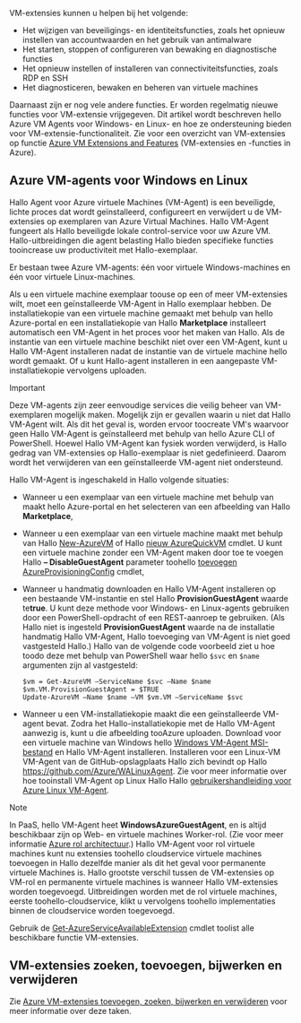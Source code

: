 

VM-extensies kunnen u helpen bij het volgende:

* Het wijzigen van beveiligings- en identiteitsfuncties, zoals het opnieuw instellen van accountwaarden en het gebruik van antimalware
* Het starten, stoppen of configureren van bewaking en diagnostische functies
* Het opnieuw instellen of installeren van connectiviteitsfuncties, zoals RDP en SSH
* Het diagnosticeren, bewaken en beheren van virtuele machines

Daarnaast zijn er nog vele andere functies. Er worden regelmatig nieuwe functies voor VM-extensie vrijgegeven. Dit artikel wordt beschreven hello Azure VM Agents voor Windows- en Linux- en hoe ze ondersteuning bieden voor VM-extensie-functionaliteit. Zie voor een overzicht van VM-extensies op functie [Azure VM Extensions and Features](../articles/virtual-machines/windows/extensions-features.md?toc=%2fazure%2fvirtual-machines%2fwindows%2ftoc.json) (VM-extensies en -functies in Azure).

## <a name="azure-vm-agents-for-windows-and-linux"></a>Azure VM-agents voor Windows en Linux
Hallo Agent voor Azure virtuele Machines (VM-Agent) is een beveiligde, lichte proces dat wordt geïnstalleerd, configureert en verwijdert u de VM-extensies op exemplaren van Azure Virtual Machines. Hallo VM-Agent fungeert als Hallo beveiligde lokale control-service voor uw Azure VM. Hallo-uitbreidingen die agent belasting Hallo bieden specifieke functies tooincrease uw productiviteit met Hallo-exemplaar.

Er bestaan twee Azure VM-agents: één voor virtuele Windows-machines en één voor virtuele Linux-machines.

Als u een virtuele machine exemplaar toouse op een of meer VM-extensies wilt, moet een geïnstalleerde VM-Agent in Hallo exemplaar hebben. De installatiekopie van een virtuele machine gemaakt met behulp van hello Azure-portal en een installatiekopie van Hallo **Marketplace** installeert automatisch een VM-Agent in het proces voor het maken van Hallo. Als de instantie van een virtuele machine beschikt niet over een VM-Agent, kunt u Hallo VM-Agent installeren nadat de instantie van de virtuele machine hello wordt gemaakt. Of u kunt Hallo-agent installeren in een aangepaste VM-installatiekopie vervolgens uploaden.

> [!IMPORTANT]
> Deze VM-agents zijn zeer eenvoudige services die veilig beheer van VM-exemplaren mogelijk maken. Mogelijk zijn er gevallen waarin u niet dat Hallo VM-Agent wilt. Als dit het geval is, worden ervoor toocreate VM's waarvoor geen Hallo VM-Agent is geïnstalleerd met behulp van hello Azure CLI of PowerShell. Hoewel Hallo VM-Agent kan fysiek worden verwijderd, is Hallo gedrag van VM-extensies op Hallo-exemplaar is niet gedefinieerd. Daarom wordt het verwijderen van een geïnstalleerde VM-agent niet ondersteund.
>

Hallo VM-Agent is ingeschakeld in Hallo volgende situaties:

* Wanneer u een exemplaar van een virtuele machine met behulp van maakt hello Azure-portal en het selecteren van een afbeelding van Hallo **Marketplace**,
* Wanneer u een exemplaar van een virtuele machine maakt met behulp van Hallo [New-AzureVM](https://msdn.microsoft.com/library/azure/dn495254.aspx) of Hallo [nieuw AzureQuickVM](https://msdn.microsoft.com/library/azure/dn495183.aspx) cmdlet. U kunt een virtuele machine zonder een VM-Agent maken door toe te voegen Hallo **– DisableGuestAgent** parameter toohello [toevoegen AzureProvisioningConfig](https://msdn.microsoft.com/library/azure/dn495299.aspx) cmdlet,

* Wanneer u handmatig downloaden en Hallo VM-Agent installeren op een bestaande VM-instantie en stel Hallo **ProvisionGuestAgent** waarde te**true**. U kunt deze methode voor Windows- en Linux-agents gebruiken door een PowerShell-opdracht of een REST-aanroep te gebruiken. (Als Hallo niet is ingesteld **ProvisionGuestAgent** waarde na de installatie handmatig Hallo VM-Agent, Hallo toevoeging van VM-Agent is niet goed vastgesteld Hallo.) Hallo van de volgende code voorbeeld ziet u hoe toodo deze met behulp van PowerShell waar hello `$svc` en `$name` argumenten zijn al vastgesteld:

      $vm = Get-AzureVM –ServiceName $svc –Name $name
      $vm.VM.ProvisionGuestAgent = $TRUE
      Update-AzureVM –Name $name –VM $vm.VM –ServiceName $svc

* Wanneer u een VM-installatiekopie maakt die een geïnstalleerde VM-agent bevat. Zodra het Hallo-installatiekopie met de Hallo VM-Agent aanwezig is, kunt u die afbeelding tooAzure uploaden. Download voor een virtuele machine van Windows hello [Windows VM-Agent MSI-bestand](http://go.microsoft.com/fwlink/?LinkID=394789) en Hallo VM-Agent installeren. Installeren voor een Linux-VM VM-Agent van de GitHub-opslagplaats Hallo zich bevindt op Hallo <https://github.com/Azure/WALinuxAgent>. Zie voor meer informatie over hoe tooinstall VM-Agent op Linux Hallo Hallo [gebruikershandleiding voor Azure Linux VM-Agent](../articles/virtual-machines/linux/agent-user-guide.md?toc=%2fazure%2fvirtual-machines%2flinux%2ftoc.json).

> [!NOTE]
> In PaaS, hello VM-Agent heet **WindowsAzureGuestAgent**, en is altijd beschikbaar zijn op Web- en virtuele machines Worker-rol. (Zie voor meer informatie [Azure rol architectuur](http://blogs.msdn.com/b/kwill/archive/2011/05/05/windows-azure-role-architecture.aspx).) Hallo VM-Agent voor rol virtuele machines kunt nu extensies toohello cloudservice virtuele machines toevoegen in Hallo dezelfde manier als dit het geval voor permanente virtuele Machines is. Hallo grootste verschil tussen de VM-extensies op VM-rol en permanente virtuele machines is wanneer Hallo VM-extensies worden toegevoegd. Uitbreidingen worden met de rol virtuele machines, eerste toohello-cloudservice, klikt u vervolgens toohello implementaties binnen de cloudservice worden toegevoegd.
>
> Gebruik de [Get-AzureServiceAvailableExtension](https://msdn.microsoft.com/library/azure/dn722498.aspx) cmdlet toolist alle beschikbare functie VM-extensies.
>
>

## <a name="find-add-update-and-remove-vm-extensions"></a>VM-extensies zoeken, toevoegen, bijwerken en verwijderen
Zie [Azure VM-extensies toevoegen, zoeken, bijwerken en verwijderen](../articles/virtual-machines/windows/classic/manage-extensions.md?toc=%2fazure%2fvirtual-machines%2fwindows%2fclassic%2ftoc.json) voor meer informatie over deze taken.
